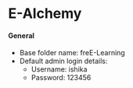 # E-Alchemy
#### General

 - Base folder name: freE-Learning
 - Default admin login details:
	 - Username: ishika
	 - Password: 123456
